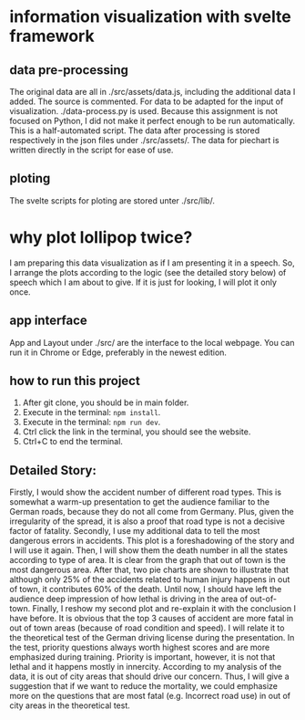 # information visualization with svelte framework

## data pre-processing
The original data are all in ./src/assets/data.js, including the additional data I added. The source is commented.
For data to be adapted for the input of visualization. ./data-process.py is used. Because this assignment is not focused on Python, I did not make it perfect enough to be run automatically. This is a half-automated script.
The data after processing is stored respectively in the json files under ./src/assets/. The data for piechart is written directly in the script for ease of use.

## ploting
The svelte scripts for ploting are stored unter ./src/lib/. 
# why plot lollipop twice?
I am preparing this data visualization as if I am presenting it in a speech. So, I arrange the plots according to the logic (see the detailed story below) of speech which I am about to give. If it is just for looking, I will plot it only once.

## app interface
App and Layout under ./src/ are the interface to the local webpage. You can run it in Chrome or Edge, preferably in the newest edition.

## how to run this project
1. After git clone, you should be in main folder. 
2. Execute in the terminal: `npm install`.
3. Execute in the terminal: `npm run dev`.
4. Ctrl click the link in the terminal, you should see the website.
5. Ctrl+C to end the terminal.

## Detailed Story:
Firstly, I would show the accident number of different road types. This is somewhat a warm-up presentation to get the audience familiar to the German roads, because they do not all come from Germany. Plus, given the irregularity of the spread, it is also a proof that road type is not a decisive factor of fatality. 
Secondly, I use my additional data to tell the most dangerous errors in accidents. This plot is a foreshadowing of the story and I will use it again.
Then, I will show them the death number in all the states according to type of area. It is clear from the graph that out of town is the most dangerous area. 
After that, two pie charts are shown to illustrate that although only 25% of the accidents related to human injury happens in out of town, it contributes 60% of the death. Until now, I should have left the audience deep impression of how lethal is driving in the area of out-of-town. 
Finally, I reshow my second plot and re-explain it with the conclusion I have before. It is obvious that the top 3 causes of accident are more fatal in out of town areas (because of road condition and speed). I will relate it to the theoretical test of the German driving license during the presentation. In the test, priority questions always worth highest scores and are more emphasized during training. Priority is important, however, it is not that lethal and it happens mostly in innercity. According to my analysis of the data, it is out of city areas that should drive our concern. Thus, I will give a suggestion that if we want to reduce the mortality, we could emphasize more on the questions that are most fatal (e.g. Incorrect road use) in out of city areas in the theoretical test.
